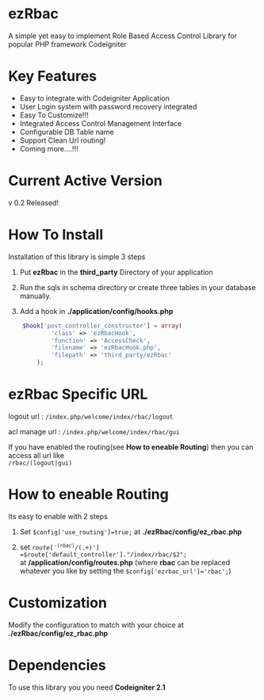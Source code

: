 ezRbac
======
A simple yet easy to implement Role Based Access Control Library for popular PHP framework Codeigniter


Key Features
============
* Easy to integrate with Codeigniter Application
* User Login system with password recovery integrated
* Easy To Customize!!!
* Integrated Access Control Management Interface
* Configurable DB Table name
* Support Clean Url routing!
* Coming more....!!!
 

Current Active Version
======================
v 0.2 Released!

 
How To Install
==============
Installation of this library is simple 3 steps

1. Put **ezRbac** in the **third_party** Directory of your application

2. Run the sqls in schema directory or create three tables in your database manually.

3. Add a hook in **./application/config/hooks.php**

```php
    $hook['post_controller_constructor'] = array(
            'class' => 'ezRbacHook',
            'function' => 'AccessCheck',
            'filename' => 'ezRbacHook.php',
            'filepath' => 'third_party/ezRbac'
        );
```


ezRbac Specific URL
===================
logout url : <code>/index.php/welcome/index/rbac/logout</code>

acl manage url : <code>/index.php/welcome/index/rbac/gui</code>

If you have enabled the routing(see **How to eneable Routing**) then you can access all url like <code> /rbac/(logout|gui)</code>

How to eneable Routing
======================
Its easy to enable with 2 steps

1. Set <code>$config['use_routing']=true;</code> at **./ezRbac/config/ez_rbac.php** 

2. set <code>$route['^(rbac)/(.+)$'] =$route['default_controller']."/index/rbac/$2"; </code> at **/application/config/routes.php** (where **rbac** can be replaced whatever you like by setting the <code>$config['ezrbac_url']='rbac';</code>)

Customization
=============
Modify the configuration to match with your choice at **./ezRbac/config/ez_rbac.php** 


Dependencies
============
To use this library you you need **Codeigniter 2.1**
